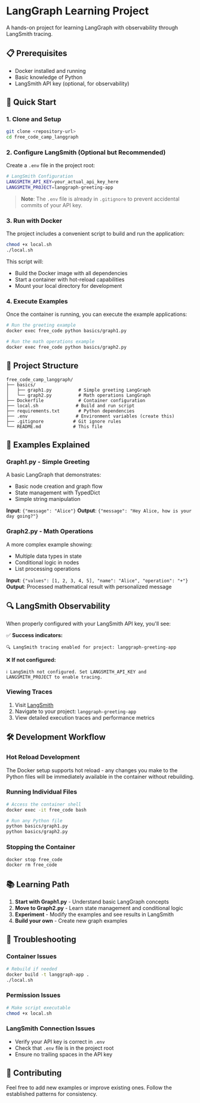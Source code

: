 # LangGraph Learning Project

A hands-on project for learning LangGraph with observability through LangSmith tracing.

## 📋 Prerequisites

- Docker installed and running
- Basic knowledge of Python
- LangSmith API key (optional, for observability)

## 🚀 Quick Start

### 1. Clone and Setup

```bash
git clone <repository-url>
cd free_code_camp_langgraph
```

### 2. Configure LangSmith (Optional but Recommended)

Create a `.env` file in the project root:

```bash
# LangSmith Configuration
LANGSMITH_API_KEY=your_actual_api_key_here
LANGSMITH_PROJECT=langgraph-greeting-app
```

> **Note**: The `.env` file is already in `.gitignore` to prevent accidental commits of your API key.

### 3. Run with Docker

The project includes a convenient script to build and run the application:

```bash
chmod +x local.sh
./local.sh
```

This script will:
- Build the Docker image with all dependencies
- Start a container with hot-reload capabilities
- Mount your local directory for development

### 4. Execute Examples

Once the container is running, you can execute the example applications:

```bash
# Run the greeting example
docker exec free_code python basics/graph1.py

# Run the math operations example  
docker exec free_code python basics/graph2.py
```

## 📁 Project Structure

```
free_code_camp_langgraph/
├── basics/
│   ├── graph1.py          # Simple greeting LangGraph
│   └── graph2.py          # Math operations LangGraph
├── Dockerfile             # Container configuration
├── local.sh              # Build and run script
├── requirements.txt       # Python dependencies
├── .env                  # Environment variables (create this)
├── .gitignore           # Git ignore rules
└── README.md            # This file
```

## 🎯 Examples Explained

### Graph1.py - Simple Greeting
A basic LangGraph that demonstrates:
- Basic node creation and graph flow
- State management with TypedDict
- Simple string manipulation

**Input**: `{"message": "Alice"}`
**Output**: `{"message": "Hey Alice, how is your day going?"}`

### Graph2.py - Math Operations
A more complex example showing:
- Multiple data types in state
- Conditional logic in nodes
- List processing operations

**Input**: `{"values": [1, 2, 3, 4, 5], "name": "Alice", "operation": "+"}`
**Output**: Processed mathematical result with personalized message

## 🔍 LangSmith Observability

When properly configured with your LangSmith API key, you'll see:

✅ **Success indicators:**
```
🔍 LangSmith tracing enabled for project: langgraph-greeting-app
```

❌ **If not configured:**
```
ℹ️ LangSmith not configured. Set LANGSMITH_API_KEY and LANGSMITH_PROJECT to enable tracing.
```

### Viewing Traces

1. Visit [LangSmith](https://smith.langchain.com/)
2. Navigate to your project: `langgraph-greeting-app`
3. View detailed execution traces and performance metrics

## 🛠 Development Workflow

### Hot Reload Development

The Docker setup supports hot reload - any changes you make to the Python files will be immediately available in the container without rebuilding.

### Running Individual Files

```bash
# Access the container shell
docker exec -it free_code bash

# Run any Python file
python basics/graph1.py
python basics/graph2.py
```

### Stopping the Container

```bash
docker stop free_code
docker rm free_code
```

## 📚 Learning Path

1. **Start with Graph1.py** - Understand basic LangGraph concepts
2. **Move to Graph2.py** - Learn state management and conditional logic  
3. **Experiment** - Modify the examples and see results in LangSmith
4. **Build your own** - Create new graph examples

## 🔧 Troubleshooting

### Container Issues
```bash
# Rebuild if needed
docker build -t langgraph-app .
./local.sh
```

### Permission Issues
```bash
# Make script executable
chmod +x local.sh
```

### LangSmith Connection Issues
- Verify your API key is correct in `.env`
- Check that `.env` file is in the project root
- Ensure no trailing spaces in the API key

## 🤝 Contributing

Feel free to add new examples or improve existing ones. Follow the established patterns for consistency.